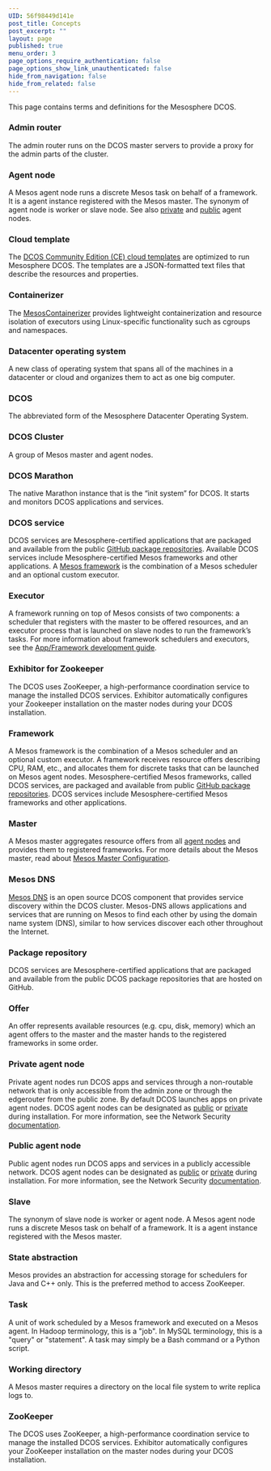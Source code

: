 ```yaml
---
UID: 56f98449d141e
post_title: Concepts
post_excerpt: ""
layout: page
published: true
menu_order: 3
page_options_require_authentication: false
page_options_show_link_unauthenticated: false
hide_from_navigation: false
hide_from_related: false
---
```

This page contains terms and definitions for the Mesosphere DCOS.

### Admin router
The admin router runs on the DCOS master servers to provide a proxy for the admin parts of the cluster.

### <a name="agent"></a>Agent node
A Mesos agent node runs a discrete Mesos task on behalf of a framework. It is a agent instance registered with the Mesos master. The synonym of agent node is worker or slave node. See also [private](#private) and [public](#public) agent nodes.

### Cloud template
The <a href="/tag/community/">DCOS Community Edition (CE) cloud templates</a> are optimized to run Mesosphere DCOS. The templates are a JSON-formatted text files that describe the resources and properties.

### Containerizer
The <a href="http://mesos.apache.org/documentation/latest/containerizer/">MesosContainerizer</a> provides lightweight containerization and resource isolation of executors using Linux-specific functionality such as cgroups and namespaces.

### Datacenter operating system
A new class of operating system that spans all of the machines in a datacenter or cloud and organizes them to act as one big computer.

### DCOS
The abbreviated form of the Mesosphere Datacenter Operating System.

### DCOS Cluster
A group of Mesos master and agent nodes.

### DCOS Marathon
The native Marathon instance that is the “init system” for DCOS. It starts and monitors DCOS applications and services. 

### DCOS service
DCOS services are Mesosphere-certified applications that are packaged and available from the public <a href="https://github.com/mesosphere/universe">GitHub package repositories</a>. Available DCOS services include Mesosphere-certified Mesos frameworks and other applications. A <a href="http://mesos.apache.org/documentation/latest/frameworks/">Mesos framework</a> is the combination of a Mesos scheduler and an optional custom executor.

### Executor
A framework running on top of Mesos consists of two components: a scheduler that registers with the master to be offered resources, and an executor process that is launched on slave nodes to run the framework’s tasks. For more information about framework schedulers and executors, see the <a href="http://mesos.apache.org/documentation/latest/app-framework-development-guide/">App/Framework development guide</a>.

### Exhibitor for Zookeeper
The DCOS uses ZooKeeper, a high-performance coordination service to manage the installed DCOS services. Exhibitor automatically configures your Zookeeper installation on the master nodes during your DCOS installation.

### Framework
A Mesos framework is the combination of a Mesos scheduler and an optional custom executor. A framework receives resource offers describing CPU, RAM, etc., and allocates them for discrete tasks that can be launched on Mesos agent nodes. Mesosphere-certified Mesos frameworks, called DCOS services, are packaged and available from public <a href="https://github.com/mesosphere/universe">GitHub package repositories</a>. DCOS services include Mesosphere-certified Mesos frameworks and other applications.

### Master
A Mesos master aggregates resource offers from all <a href="#agent">agent nodes</a> and provides them to registered frameworks. For more details about the Mesos master, read about <a href="http://open.mesosphere.com/reference/mesos-master/" target="_blank">Mesos Master Configuration</a>.

### Mesos DNS
<a href="https://github.com/mesosphere/mesos-dns">Mesos DNS</a> is an open source DCOS component that provides service discovery within the DCOS cluster. Mesos-DNS allows applications and services that are running on Mesos to find each other by using the domain name system (DNS), similar to how services discover each other throughout the Internet.

### Package repository
DCOS services are Mesosphere-certified applications that are packaged and available from the public DCOS package repositories that are hosted on GitHub.

### Offer
An offer represents available resources (e.g. cpu, disk, memory) which an agent offers to the master and the master hands to the registered frameworks in some order.

### <a name="private"></a>Private agent node
Private agent nodes run DCOS apps and services through a non-routable network that is only accessible from the admin zone or through the edgerouter from the public zone. By default DCOS launches apps on private agent nodes. DCOS agent nodes can be designated as [public](/overview/concepts/#public) or [private](/overview/concepts/#private) during installation. For more information, see the Network Security [documentation](/overview/security/).

### <a name="public"></a>Public agent node
Public agent nodes run DCOS apps and services in a publicly accessible network. DCOS agent nodes can be designated as [public](/overview/concepts/#public) or [private](/overview/concepts/#private) during installation. For more information, see the Network Security [documentation](/overview/security/).

### Slave
The synonym of slave node is worker or agent node. A Mesos agent node runs a discrete Mesos task on behalf of a framework. It is a agent instance registered with the Mesos master. 

### State abstraction
Mesos provides an abstraction for accessing storage for schedulers for Java and C++ only.  This is the preferred method to access ZooKeeper.

### Task
A unit of work scheduled by a Mesos framework and executed on a Mesos agent. In Hadoop terminology, this is a "job". In MySQL terminology, this is a "query" or "statement". A task may simply be a Bash command or a Python script.

### Working directory
A Mesos master requires a directory on the local file system to write replica logs to.

### ZooKeeper<a name="zoo"></a>
The DCOS uses ZooKeeper, a high-performance coordination service to manage the installed DCOS services. Exhibitor automatically configures your ZooKeeper installation on the master nodes during your DCOS installation.


